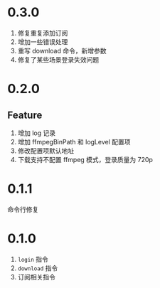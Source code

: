 # 0.3.0

1. 修复重复添加订阅
2. 增加一些错误处理
3. 重写 download 命令，新增参数
4. 修复了某些场景登录失效问题

# 0.2.0

## Feature

1. 增加 log 记录
2. 增加 ffmpegBinPath 和 logLevel 配置项
3. 修改配置项默认地址
4. 下载支持不配置 ffmpeg 模式，登录质量为 720p

# 0.1.1

命令行修复

# 0.1.0

1. `login` 指令
2. `download` 指令
3. 订阅相关指令
